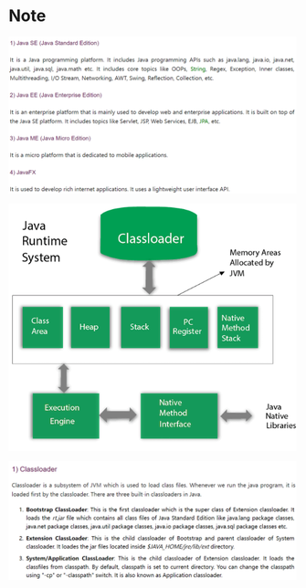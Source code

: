 # Note

![image-20240711172731081](Java.assets/image-20240711172731081.png)

![JVM Architecture](Java.assets/jvm-architecture.png)







![image-20240711174738781](Java.assets/image-20240711174738781.png)